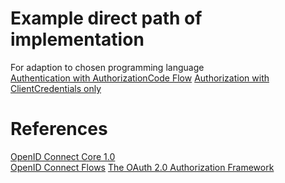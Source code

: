 # Example direct path of implementation
For adaption to chosen programming language<br />
<a href="https://github.com/BWT-Development/AuthorizationExamples/blob/master/src/AuthorizationCode/Controllers/HomeController.cs">Authentication with AuthorizationCode Flow</a>
<a href="https://github.com/BWT-Development/AuthorizationExamples/blob/master/src/ClientCredentials/Program.cs">Authorization with ClientCredentials only</a>

# References
<a href="http://openid.net/specs/openid-connect-core-1_0.html" target="_blank">OpenID Connect Core 1.0</a><br />
<a href="https://www.scottbrady91.com/OpenID-Connect/OpenID-Connect-Flows" target="_blank">OpenID Connect Flows</a>
<a href="https://tools.ietf.org/html/rfc6749" target="_blank">The OAuth 2.0 Authorization Framework</a>
